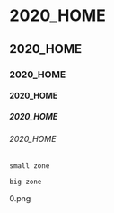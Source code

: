 # 2020_HOME
## 2020_HOME
### 2020_HOME
#### 2020_HOME
##### 2020_HOME
###### 2020_HOME

`small zone`

```big zone```

0.png
